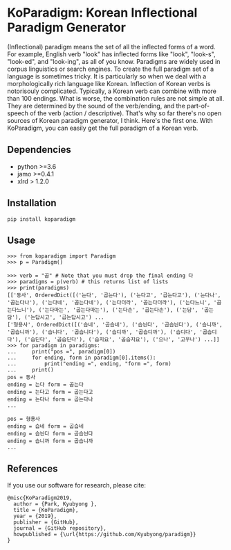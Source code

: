 # KoParadigm: Korean Inflectional Paradigm Generator

(Inflectional) paradigm means the set of all the inflected forms of a word. For example, English verb "look" has inflected forms like "look", "look-s", "look-ed", and "look-ing", as all of you know.
 Paradigms are widely used in corpus linguistics or search engines.
To create the full paradigm set of a language is sometimes tricky. It is particularly so when we deal with a morphologically rich language like Korean.
Inflection of Korean verbs is notorisouly complicated. Typically, a Korean verb can combine with more than 100 endings. What is worse, the combination rules are not simple at all.
 They are determined by the sound of the verb/ending, and the part-of-speech of the verb (action / descriptive). That's why so far there's no open sources of Korean paradigm generator, I think.
 Here's the first one. With KoParadigm, you can easily get the full paradigm of a Korean verb. 
 
## Dependencies
* python >=3.6
* jamo >=0.4.1
* xlrd > 1.2.0

## Installation
```
pip install koparadigm
```

## Usage
```
>>> from koparadigm import Paradigm
>>> p = Paradigm()

>>> verb = "곱" # Note that you must drop the final ending 다
>>> paradigms = p(verb) # this returns list of lists
>>> print(paradigms)
[['동사', OrderedDict([('는다', '곱는다'), ('는다고', '곱는다고'), ('는다나', '곱는다나'), ('는다네', '곱는다네'), ('는다더라', '곱는다더라'), ('는다느니', '곱는다느니'), ('는다마는', '곱는다마는'), ('는다손', '곱는다손'), ('는담', '곱는담'), ('는답시고', '곱는답시고') ...
['형용사', OrderedDict([('습네', '곱습네'), ('습늰다', '곱습늰다'), ('습니까', '곱습니까'), ('습니다', '곱습니다'), ('습디까', '곱습디까'), ('습디다', '곱습디다'), ('습딘다', '곱습딘다'), ('습지요', '곱습지요'), ('으나', '고우나') ...]]
>>> for paradigm in paradigms:
...     print("pos =", paradigm[0])
...     for ending, form in paradigm[0].items():
...         print("ending =", ending, "form =", form)
...     print()
pos = 동사
ending = 는다 form = 곱는다
ending = 는다고 form = 곱는다고
ending = 는다나 form = 곱는다나
...

pos = 형용사
ending = 습네 form = 곱습네
ending = 습늰다 form = 곱습늰다
ending = 습니까 form = 곱습니까
...

```
## References
If you use our software for research, please cite:

```
@misc{KoParadigm2019,
  author = {Park, Kyubyong },
  title = {KoParadigm},
  year = {2019},
  publisher = {GitHub},
  journal = {GitHub repository},
  howpublished = {\url{https://github.com/Kyubyong/paradigm}}
}
```